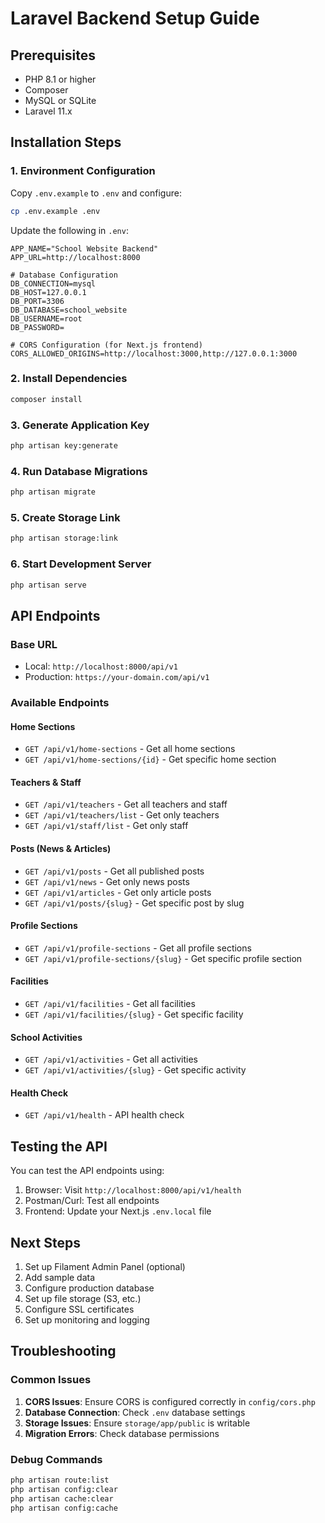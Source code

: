 # Laravel Backend Setup Guide

## Prerequisites
- PHP 8.1 or higher
- Composer
- MySQL or SQLite
- Laravel 11.x

## Installation Steps

### 1. Environment Configuration
Copy `.env.example` to `.env` and configure:

```bash
cp .env.example .env
```

Update the following in `.env`:
```env
APP_NAME="School Website Backend"
APP_URL=http://localhost:8000

# Database Configuration
DB_CONNECTION=mysql
DB_HOST=127.0.0.1
DB_PORT=3306
DB_DATABASE=school_website
DB_USERNAME=root
DB_PASSWORD=

# CORS Configuration (for Next.js frontend)
CORS_ALLOWED_ORIGINS=http://localhost:3000,http://127.0.0.1:3000
```

### 2. Install Dependencies
```bash
composer install
```

### 3. Generate Application Key
```bash
php artisan key:generate
```

### 4. Run Database Migrations
```bash
php artisan migrate
```

### 5. Create Storage Link
```bash
php artisan storage:link
```

### 6. Start Development Server
```bash
php artisan serve
```

## API Endpoints

### Base URL
- Local: `http://localhost:8000/api/v1`
- Production: `https://your-domain.com/api/v1`

### Available Endpoints

#### Home Sections
- `GET /api/v1/home-sections` - Get all home sections
- `GET /api/v1/home-sections/{id}` - Get specific home section

#### Teachers & Staff
- `GET /api/v1/teachers` - Get all teachers and staff
- `GET /api/v1/teachers/list` - Get only teachers
- `GET /api/v1/staff/list` - Get only staff

#### Posts (News & Articles)
- `GET /api/v1/posts` - Get all published posts
- `GET /api/v1/news` - Get only news posts
- `GET /api/v1/articles` - Get only article posts
- `GET /api/v1/posts/{slug}` - Get specific post by slug

#### Profile Sections
- `GET /api/v1/profile-sections` - Get all profile sections
- `GET /api/v1/profile-sections/{slug}` - Get specific profile section

#### Facilities
- `GET /api/v1/facilities` - Get all facilities
- `GET /api/v1/facilities/{slug}` - Get specific facility

#### School Activities
- `GET /api/v1/activities` - Get all activities
- `GET /api/v1/activities/{slug}` - Get specific activity

#### Health Check
- `GET /api/v1/health` - API health check

## Testing the API

You can test the API endpoints using:
1. Browser: Visit `http://localhost:8000/api/v1/health`
2. Postman/Curl: Test all endpoints
3. Frontend: Update your Next.js `.env.local` file

## Next Steps

1. Set up Filament Admin Panel (optional)
2. Add sample data
3. Configure production database
4. Set up file storage (S3, etc.)
5. Configure SSL certificates
6. Set up monitoring and logging

## Troubleshooting

### Common Issues

1. **CORS Issues**: Ensure CORS is configured correctly in `config/cors.php`
2. **Database Connection**: Check `.env` database settings
3. **Storage Issues**: Ensure `storage/app/public` is writable
4. **Migration Errors**: Check database permissions

### Debug Commands
```bash
php artisan route:list
php artisan config:clear
php artisan cache:clear
php artisan config:cache
```